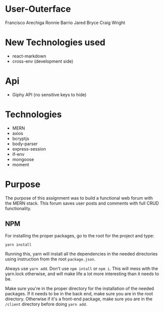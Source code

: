 # User-Outerface
Francisco Arechiga
Ronnie Barrio
Jared Bryce
Craig Wright

# New Technologies used

* react-markdown
* cross-env (development side)

# Api

* Giphy API (no sensitive keys to hide)

# Technologies

* MERN
* axios
* bcryptjs
* body-parser
* express-session
* if-env
* mongoose
* moment

# Purpose

The purpose of this assignment was to build a functional web forum with the MERN stack. This forum saves user posts and comments with full CRUD functionality.

## NPM

For installing the proper packages, go to the root for the project and type:

`yarn install`

Running this, yarn will install all the dependencies in the needed directories using instruction from the root `package.json`.

Always use `yarn add`. Don't use `npm intall` or `npm i`. This will mess with the yarn.lock otherwise, and will make life a lot more interesting than it needs to be.

Make sure you're in the proper directory for the installation of the needed packages. If it needs to be in the back end, make sure you are in the root directory. Otherwise if it's a front-end package, make sure you are in the `/client` directory before doing `yarn add`.